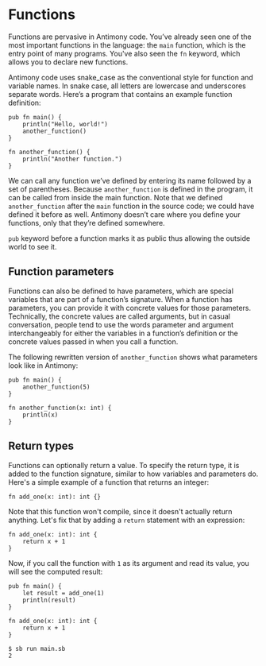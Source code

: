 # Functions

Functions are pervasive in Antimony code. You’ve already seen one of the most important functions in the language: the `main` function, which is the entry point of many programs. You've also seen the `fn` keyword, which allows you to declare new functions.

Antimony code uses snake_case as the conventional style for function and variable names. In snake case, all letters are lowercase and underscores separate words. Here’s a program that contains an example function definition:

```
pub fn main() {
    println("Hello, world!")
    another_function()
}

fn another_function() {
    println("Another function.")
}
```

We can call any function we’ve defined by entering its name followed by a set of parentheses. Because `another_function` is defined in the program, it can be called from inside the main function. Note that we defined `another_function` after the `main` function in the source code; we could have defined it before as well. Antimony doesn’t care where you define your functions, only that they’re defined somewhere.

`pub` keyword before a function marks it as public thus allowing the outside world to see it.

## Function parameters

Functions can also be defined to have parameters, which are special variables that are part of a function’s signature. When a function has parameters, you can provide it with concrete values for those parameters. Technically, the concrete values are called arguments, but in casual conversation, people tend to use the words parameter and argument interchangeably for either the variables in a function’s definition or the concrete values passed in when you call a function.

The following rewritten version of `another_function` shows what parameters look like in Antimony:

```
pub fn main() {
    another_function(5)
}

fn another_function(x: int) {
    println(x)
}
```

## Return types

Functions can optionally return a value. To specify the return type, it is added to the function signature, similar to how variables and parameters do. Here's a simple example of a function that returns an integer:

```
fn add_one(x: int): int {}
```

Note that this function won't compile, since it doesn't actually return anything. Let's fix that by adding a `return` statement with an expression:

```
fn add_one(x: int): int {
    return x + 1
}
```

Now, if you call the function with `1` as its argument and read its value, you will see the computed result:

```
pub fn main() {
    let result = add_one(1)
    println(result)
}

fn add_one(x: int): int {
    return x + 1
}
```

```
$ sb run main.sb
2
```
